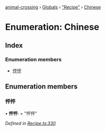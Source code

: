 [animal-crossing](../README.md) › [Globals](../globals.md) › ["Recipe"](../modules/_recipe_.md) › [Chinese](_recipe_.chinese.md)

# Enumeration: Chinese

## Index

### Enumeration members

* [怦怦](_recipe_.chinese.md#怦怦)

## Enumeration members

###  怦怦

• **怦怦**: = "怦怦"

*Defined in [Recipe.ts:330](https://github.com/Norviah/animal-crossing/blob/b7769d3/module/types/Recipe.ts#L330)*
